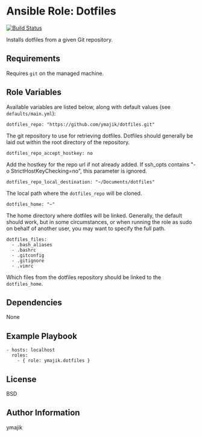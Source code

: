 # Ansible Role: Dotfiles

[![Build Status](https://travis-ci.org/ymajik/ansible-role-dotfiles.svg?branch=master)](https://travis-ci.org/ymajik/ansible-role-dotfiles)

Installs dotfiles from a given Git repository.

## Requirements

Requires `git` on the managed machine.

## Role Variables

Available variables are listed below, along with default values (see `defaults/main.yml`):

    dotfiles_repo: "https://github.com/ymajik/dotfiles.git"

The git repository to use for retrieving dotfiles. Dotfiles should generally be laid out within the root directory of the repository.

    dotfiles_repo_accept_hostkey: no

Add the hostkey for the repo url if not already added. If ssh_opts contains "-o StrictHostKeyChecking=no", this parameter is ignored.

    dotfiles_repo_local_destination: "~/Documents/dotfiles"

The local path where the `dotfiles_repo` will be cloned.

    dotfiles_home: "~"

The home directory where dotfiles will be linked. Generally, the default should work, but in some circumstances, or when running the role as sudo on behalf of another user, you may want to specify the full path.

    dotfiles_files:
      - .bash_aliases
      - .bashrc
      - .gitconfig
      - .gitignore
      - .vimrc

Which files from the dotfiles repository should be linked to the `dotfiles_home`.

## Dependencies

None

## Example Playbook

    - hosts: localhost
      roles:
        - { role: ymajik.dotfiles }

## License

BSD

## Author Information

ymajik
